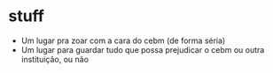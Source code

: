 # stuff
- Um lugar pra zoar com a cara do cebm (de forma séria)
- Um lugar para guardar tudo que possa prejudicar o cebm ou outra instituição, ou não 
